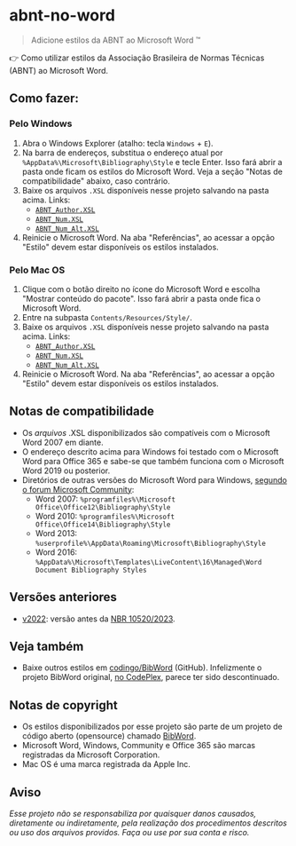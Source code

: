 # abnt-no-word

> Adicione estilos da ABNT ao Microsoft Word ™

👉 Como utilizar estilos da Associação Brasileira de Normas Técnicas (ABNT) ao Microsoft Word.

## Como fazer:

### Pelo Windows

1. Abra o Windows Explorer (atalho: tecla `Windows` + `E`).
2. Na barra de endereços, substitua o endereço atual por `%AppData%\Microsoft\Bibliography\Style` e tecle Enter. Isso fará abrir a pasta onde ficam os estilos do Microsoft Word. Veja a seção "Notas de compatibilidade" abaixo, caso contrário.
3. Baixe os arquivos `.XSL` disponíveis nesse projeto salvando na pasta acima. Links:
   * [`ABNT_Author.XSL`](https://github.com/thiagodp/abnt-no-word/raw/main/ABNT_Author.XSL)
   * [`ABNT_Num.XSL`](https://github.com/thiagodp/abnt-no-word/raw/main/ABNT_Num.XSL)
   * [`ABNT_Num_Alt.XSL`](https://github.com/thiagodp/abnt-no-word/raw/main/ABNT_Num_Alt.XSL)
4. Reinicie o Microsoft Word. Na aba "Referências", ao acessar a opção "Estilo" devem estar disponíveis os estilos instalados.

### Pelo Mac OS

1. Clique com o botão direito no ícone do Microsoft Word e escolha "Mostrar conteúdo do pacote". Isso fará abrir a pasta onde fica o Microsoft Word.
2. Entre na subpasta `Contents/Resources/Style/`.
3. Baixe os arquivos `.XSL` disponíveis nesse projeto salvando na pasta acima. Links:
   * [`ABNT_Author.XSL`](https://github.com/thiagodp/abnt-no-word/raw/main/ABNT_Author.XSL)
   * [`ABNT_Num.XSL`](https://github.com/thiagodp/abnt-no-word/raw/main/ABNT_Num.XSL)
   * [`ABNT_Num_Alt.XSL`](https://github.com/thiagodp/abnt-no-word/raw/main/ABNT_Num_Alt.XSL)
4. Reinicie o Microsoft Word. Na aba "Referências", ao acessar a opção "Estilo" devem estar disponíveis os estilos instalados.

## Notas de compatibilidade

* Os *arquivos* .XSL disponibilizados são compatíveis com o Microsoft Word 2007 em diante.
* O endereço descrito acima para Windows foi testado com o Microsoft Word para Office 365 e sabe-se que também funciona com o Microsoft Word 2019 ou posterior.
* Diretórios de outras versões do Microsoft Word para Windows, [segundo o forum Microsoft Community](https://answers.microsoft.com/pt-br/msoffice/forum/all/como-adicionar-o-estilo-bibliogr%C3%A1fico-abnt/b7903674-d1b8-4ba1-8714-76c912949fac):
  * Word 2007: `%programfiles%\Microsoft Office\Office12\Bibliography\Style`
  * Word 2010: `%programfiles%\Microsoft Office\Office14\Bibliography\Style`
  * Word 2013: `%userprofile%\AppData\Roaming\Microsoft\Bibliography\Style`
  * Word 2016: `%AppData%\Microsoft\Templates\LiveContent\16\Managed\Word Document Bibliography Styles`

## Versões anteriores

- [v2022](https://github.com/thiagodp/abnt-no-word/releases/tag/v2022): versão antes da [NBR 10520/2023](https://github.com/thiagodp/abnt-no-word/pull/1).


## Veja também

- Baixe outros estilos em [codingo/BibWord](https://github.com/codingo/BibWord) (GitHub). Infelizmente o projeto BibWord original, [no CodePlex](https://archive.codeplex.com/?p=bibword), parece ter sido descontinuado.

## Notas de copyright

- Os estilos disponibilizados por esse projeto são parte de um projeto de código aberto (opensource) chamado [BibWord](https://archive.codeplex.com/?p=bibword).
- Microsoft Word, Windows, Community e Office 365 são marcas registradas da Microsoft Corporation.
- Mac OS é uma marca registrada da Apple Inc.

## Aviso

_Esse projeto não se responsabiliza por quaisquer danos causados, diretamente ou indiretamente, pela realização dos procedimentos descritos ou uso dos arquivos providos. Faça ou use por sua conta e risco._
